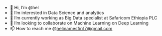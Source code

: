- 👋 Hi, I’m @hel
- 👀 I’m interested in Data Science and analytics
- 🌱 I’m currently working as Big Data specialist at Safaricom Ethiopia PLC
- 💞️ I’m looking to collaborate on Machine Learning on Deep Learning
- 📫 How to reach me @helinamesfin17@gmail.com

<!---
helinaMi/helinaMi is a ✨ special ✨ repository because its `README.md` (this file) appears on your GitHub profile.
You can click the Preview link to take a look at your changes.
--->
